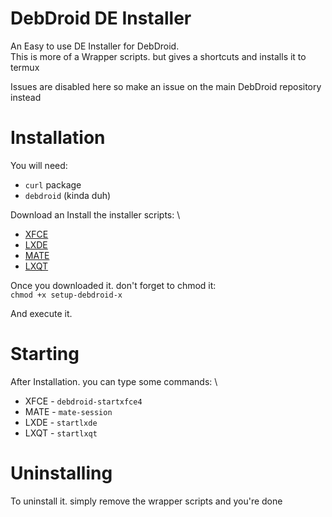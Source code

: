 # DebDroid DE Installer
An Easy to use DE Installer for DebDroid. \
This is more of a Wrapper scripts. but gives a shortcuts and installs it to termux 

Issues are disabled here so make an issue on the main DebDroid repository instead

# Installation
You will need: 
* `curl` package
* `debdroid` (kinda duh)

Download an Install the installer scripts: \
* [XFCE](https://raw.githubusercontent.com/WMCB-Tech/debdroid-de-installer/main/installer/setup-debdroid-xfce)
* [LXDE](https://raw.githubusercontent.com/WMCB-Tech/debdroid-de-installer/main/installer/setup-debdroid-lxde)
* [MATE](https://raw.githubusercontent.com/WMCB-Tech/debdroid-de-installer/main/installer/setup-debdroid-mate)
* [LXQT](https://raw.githubusercontent.com/WMCB-Tech/debdroid-de-installer/main/installer/setup-debdroid-lxqt)

Once you downloaded it. don't forget to chmod it: \
`chmod +x setup-debdroid-x`

And execute it.

# Starting
After Installation. you can type some commands: \
* XFCE - `debdroid-startxfce4`
* MATE - `mate-session`
* LXDE - `startlxde`
* LXQT - `startlxqt`

# Uninstalling
To uninstall it. simply remove the wrapper scripts and you're done
